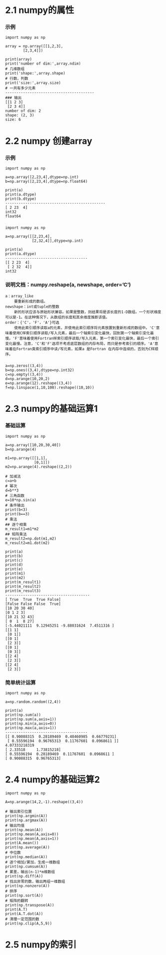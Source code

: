 # 2.1 numpy的属性

### 示例
	import numpy as np
	
	array = np.array([[1,2,3],
	        [2,3,4]])
	
	print(array)
	print('number of dim:',array.ndim)
	# 几维数组
	print('shape:',array.shape)
	# 行数，列数
	print('size:',array.size)
	# 一共有多少元素
	----------------------------------------
	### 输出
	[[1 2 3]
	 [2 3 4]]
	number of dim: 2
	shape: (2, 3)
	size: 6

# 2.2 numpy 创建array

### 示例
	import numpy as np
	
	a=np.array([2,23,4],dtype=np.int)
	b=np.array([2,23,4],dtype=np.float64)
	
	print(a)
	print(a.dtype)
	print(b.dtype)
	---------------------------------------------  
	[ 2 23  4]
	int32
	float64

###
	import numpy as np
	
	a=np.array([[2,23,4],
	            [2,32,4]],dtype=np.int)
	
	print(a)
	print(a.dtype)
	-------------------------------------
	[[ 2 23  4]
	 [ 2 32  4]]
	int32

### 说明文档：numpy.reshape(a, newshape, order=’C’)
	a：array_like
	    要重新形成的数组。
	newshape：int或tuple的整数
	    新的形状应该与原始形状兼容。如果是整数，则结果将是该长度的1-D数组。一个形状维度可以是-1。在这种情况下，从数组的长度和其余维度推断该值。
	order：{'C'，'F'，'A'}可选
	    使用此索引顺序读取a的元素，并使用此索引顺序将元素放置到重新形成的数组中。'C'意味着使用C样索引顺序读取/写入元素，最后一个轴索引变化最快，回到第一个轴索引变化最慢。'F'意味着使用Fortran样索引顺序读取/写入元素，第一个索引变化最快，最后一个索引变化最慢。注意，'C'和'F'选项不考虑底层数组的内存布局，而只是参考索引的顺序。'A'意味着在Fortran类索引顺序中读/写元素，如果a 是Fortran 在内存中连续的，否则为C样顺序。
###
	a=np.zeros((3,4))
	b=np.ones((3,4),dtype=np.int32)
	c=np.empty((3,4))
	d=np.arange(10,20,2)
	e=np.arange(12).reshape((3,4))
	f=np.linspace(1,10,100).reshape((10,10))

# 2.3 numpy的基础运算1
### 基础运算
	import numpy as np
	
	a=np.array([10,20,30,40])
	b=np.arange(4)
	
	m1=np.array([[1,1],
	             [0,1]])
	m2=np.arange(4).reshape((2,2))
	
	# 加减法
	c=a+b
	# 幂次
	d=b**3
	# 三角函数
	e=10*np.sin(a)
	# 条件输出
	print(b<3)
	print(b==3)
	# 乘法
	## 逐个相乘
	m_result1=m1*m2
	## 矩阵乘法
	m_result2=np.dot(m1,m2)
	m_result2=m1.dot(m2)
	
	print(a)
	print(b)
	print(c)
	print(d)
	print(e)
	print(m1)
	print(m2)
	print(m_result1)
	print(m_result2)
	print(m_result3)  
	--------------------------------------
	[ True  True  True False]
	[False False False  True]
	[10 20 30 40]
	[0 1 2 3]
	[10 21 32 43]
	[ 0  1  8 27]
	[-5.44021111  9.12945251 -9.88031624  7.4511316 ]
	[[1 1]
	 [0 1]]
	[[0 1]
	 [2 3]]
	[[0 1]
	 [0 3]]
	[[2 4]
	 [2 3]]
	[[2 4]
	 [2 3]]

### 简单统计运算
	import numpy as np
	
	a=np.random.random((2,4))
	
	print(a)
	print(np.sum(a))
	print(np.sum(a,axis=1))
	print(np.min(a,axis=0))
	print(np.max(a,axis=1))
	-------------------------------------
	[[ 0.90088315  0.28189469  0.48460985  0.66779231]
	 [ 0.55596194  0.96765313  0.11767601  0.0968611 ]]
	4.07333218319
	[ 2.33518     1.73815218]
	[ 0.55596194  0.28189469  0.11767601  0.0968611 ]
	[ 0.90088315  0.96765313]

# 2.4 numpy的基础运算2

	import numpy as np
	
	A=np.arange(14,2,-1).reshape((3,4))
	
	# 输出索引位置
	print(np.argmin(A))
	print(np.argmax(A))
	# 输出均值
	print(np.mean(A))
	print(np.mean(A,axis=0))
	print(np.mean(A,axis=1))
	print(A.mean())
	print(np.average(A))
	# 中位数
	print(np.median(A))
	# 逐个相加/累加，生成一维数组
	print(np.cumsum(A))
	# 累差，输出(n-1)*m维数组
	print(np.diff(A))
	# 找出非零的数，输出两组一维数组
	print(np.nonzero(A))
	# 排序
	print(np.sort(A))
	# 矩阵的翻转
	print(np.transpose(A))
	print(A.T)
	print(A.T.dot(A))
	# 清理一定范围的数
	print(np.clip(A,5,9))

# 2.5 numpy的索引








